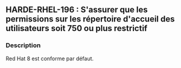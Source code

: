 ## HARDE-RHEL-196 : S'assurer que les permissions sur les répertoire d'accueil des utilisateurs soit 750 ou plus restrictif

### Description

Red Hat 8 est conforme par défaut.

